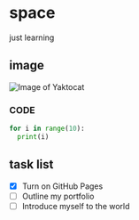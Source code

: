 # space
just learning
## image
![Image of Yaktocat](https://octodex.github.com/images/yaktocat.png)
### CODE
``` python
for i in range(10):
  print(i)
```
## task list
- [x] Turn on GitHub Pages
- [ ] Outline my portfolio
- [ ] Introduce myself to the world
